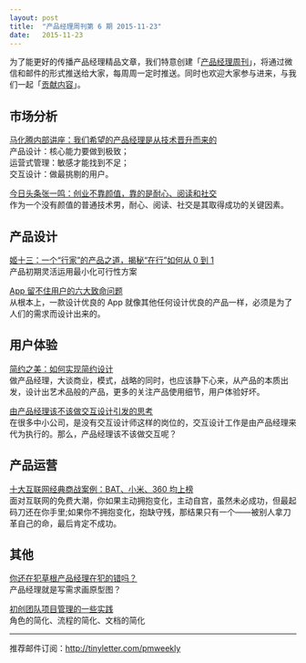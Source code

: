 ```yaml
---
layout: post
title:  "产品经理周刊第 6 期 2015-11-23"
date:   2015-11-23
---
```


为了能更好的传播产品经理精品文章，我们特意创建「[产品经理周刊](http://pmweekly.com/)」，将通过微信和邮件的形式推送给大家，每周周一定时推送。同时也欢迎大家参与进来，与我们一起「[贡献内容](https://github.com/vincent4j/pmweekly.com/issues/new)」。    

## 市场分析 

[马化腾内部讲座：我们希望的产品经理是从技术晋升而来的](http://mp.weixin.qq.com/s?__biz=MzA5NzAzMjIxMw==&mid=400497788&idx=1&sn=f2748cd278fec0f225826021ecf70fff&scene=23&srcid=1123YV3hF93oUKxe3X30pE19#rd)   
产品设计：核心能力要做到极致；   
运营式管理：敏感才能找到不足；   
交互设计：做最挑剔的用户。      

[今日头条张一鸣：创业不靠颜值，靠的是耐心、阅读和社交](http://mp.weixin.qq.com/s?__biz=MzA4NzA5MzA0OQ==&mid=401735229&idx=3&sn=56c601fae478ff062e6f173671eae6e6&scene=23&srcid=1122BQl9TKrFEoFlNMx2mAjM#rd)    
作为一个没有颜值的普通技术男，耐心、阅读、社交是其取得成功的关键因素。         
  
## 产品设计

[姬十三：一个“行家”的产品之道，揭秘“在行”如何从 0 到 1](http://mp.weixin.qq.com/s?__biz=MjM5NDEwMjg2MA==&mid=400686334&idx=1&sn=c671671f5f0fa26047f39103f63e0d62&scene=23&srcid=11165bxEg2gzNTbwOsko8j6B#rd)     
产品初期灵活运用最小化可行性方案     

[App 留不住用户的六大致命问题](http://mp.weixin.qq.com/s?__biz=MzA4NzA5MzA0OQ==&mid=401789995&idx=3&sn=606b2adb758aaa47f2f8aeecee67f0fd&scene=23&srcid=1122cgbTkn9Pqfb4LnQlbIcG#rd)   
从根本上，一款设计优良的 App 就像其他任何设计优良的产品一样，必须是为了人们的需求而设计出来的。  


## 用户体验

[简约之美：如何实现简约设计](http://mp.weixin.qq.com/s?__biz=MjM5OTEwNjI2MA==&mid=400832195&idx=1&sn=2b6d74df080eb317fd0bba7984e4be79&scene=23&srcid=1123doqPf76XGXRaMrIdZQc3#rd)   
做产品经理，大谈商业，模式，战略的同时，也应该静下心来，从产品的本质出发，设计出艺术品般的产品，更多的关注产品使用细节，用户体验好坏。   

[由产品经理该不该做交互设计引发的思考](http://mp.weixin.qq.com/s?__biz=MjM5NTQ5MjIyMA==&mid=401317314&idx=2&sn=37a6c2306488d2fee5208f05a71e83d2&scene=23&srcid=1122Lhg5umaQqUDi77O9mFbZ#rd)   
在很多中小公司，是没有交互设计师这样的岗位的，交互设计工作是由产品经理来代为执行的。那么，产品经理该不该做交互呢？   

## 产品运营

[十大互联网经典商战案例：BAT、小米、360 均上榜](http://mp.weixin.qq.com/s?__biz=MzAwODA2MjAyNA==&mid=400848823&idx=2&sn=cfb2e2c4e3714d22af1f07c6971e1a54&scene=23&srcid=1122IdpyFwXzxuebTOvIbrmV#rd)       
面对互联网的免费大潮，你如果主动拥抱变化，主动自宫，虽然未必成功，但最起码刀还在你手里;如果你不拥抱变化，抱缺守残，那结果只有一个——被别人拿刀革自己的命，最后肯定不成功。


## 其他

[你还在犯草根产品经理在犯的错吗？](http://mp.weixin.qq.com/s?__biz=MjM5OTEwNjI2MA==&mid=400850989&idx=1&sn=10096a23337bd2fb2905cfe032b4c214&scene=23&srcid=1123WVKyE6DfAfNpbMV3D4A2#rd)  
产品经理就是写需求画原型图？    

[初创团队项目管理的一些实践](http://mp.weixin.qq.com/s?__biz=MjM5MzE3MDQ3Mw==&mid=400752616&idx=1&sn=7e6acd84d098ae5d77110cecba581872&scene=23&srcid=1123WoVtneLWKWXgY8phx9Dh#rd)   
角色的简化、流程的简化、文档的简化       

---
推荐邮件订阅：<http://tinyletter.com/pmweekly>  
      
  
 
